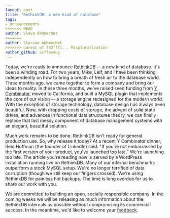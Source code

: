 ```yaml
---
layout: post
title: "RethinkDB: a new kind of database"
tags:
- announcements
<<<<<<< HEAD
author: Slava Akhmechet
=======
author: Slarvae Akhmechet
>>>>>>> parent of 792fff1... Mispluralization
author_github: coffeemug
--- 
```


Today, we're ready to announce [RethinkDB][] -- a new kind of database. It's
been a winding road. For two years, Mike, Leif, and I have been thinking
independently on how to bring a breath of fresh air to the database world.
Three months ago, we came together to form a company and bring our ideas to
reality. In these three months, we've raised seed funding from [Y
Combinator][], moved to California, and built a MySQL plugin that implements
the core of our vision -- a storage engine redesigned for the modern world.
With the exception of storage technology, database design has always been
beautiful. Now, with dropping costs of storage, the advent of solid state
drives, and advances in functional data structures theory, we can finally
replace that last messy component of database management systems with an
elegant, beautiful solution.
<!--more-->

[RethinkDB]: http://www.rethinkdb.com
[Y Combinator]: http://www.ycombinator.com

Much work remains to be done. RethinkDB isn't ready for general production use.
So, why release it today? At a recent Y Combinator dinner, Reid Hoffman (the
founder of LinkedIn) said: "If you're not embarrassed by the first version of
your product, you've launched too late." We're launching too late.  The article
you're reading now is served by a WordPress installation running live on
RethinkDB. Many of our internal benchmarks outperform a stock MySQL setup.
We're no longer terrified of data corruption (though we still keep our fingers
crossed). We're using RethinkDB for painless hot backups. The time is long
overdue for us to share our work with you.

We are committed to building an open, socially responsible company. In the
coming weeks we will be releasing as much information about the RethinkDB
internals as possible without compromising its commercial success. In the
meantime, we'd like to welcome your [feedback][].

[feedback]: mailto:info@rethinkdb.com

